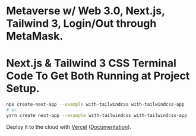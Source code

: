 # Metaverse w/ Web 3.0, Next.js, Tailwind 3, Login/Out through MetaMask.

# Next.js & Tailwind 3 CSS Terminal Code To Get Both Running at Project Setup.

```bash
npx create-next-app --example with-tailwindcss with-tailwindcss-app
# or
yarn create next-app --example with-tailwindcss with-tailwindcss-app
```

Deploy it to the cloud with [Vercel](https://vercel.com/new?utm_source=github&utm_medium=readme&utm_campaign=next-example) ([Documentation](https://nextjs.org/docs/deployment)).
